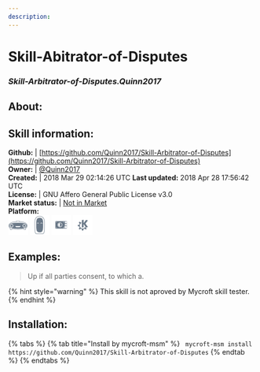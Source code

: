 ```yaml
---  
description:   
---  
```

# Skill-Abitrator-of-Disputes  
### _Skill-Arbitrator-of-Disputes.Quinn2017_  
## About:  


## Skill information:  
**Github:** | [https://github.com/Quinn2017/Skill-Arbitrator-of-Disputes](https://github.com/Quinn2017/Skill-Arbitrator-of-Disputes)  
**Owner:** | [@Quinn2017](https://github.com/Quinn2017)  
**Created:** | 2018 Mar 29 02:14:26 UTC  **Last updated:** 2018 Apr 28 17:56:42 UTC  
**License:** | GNU Affero General Public License v3.0  
**Market status:** | [Not in Market](https://market.mycroft.ai/skill/)  
**Platform:**  
 ![](../.gitbook/assets/mark-1-icon.png)  ![](../.gitbook/assets/mark-2-icon.png)  ![](../.gitbook/assets/picroft-icon.png)  ![](../.gitbook/assets/kde.png)   
## Examples:  
> Up if all parties consent, to which a.  
  
{% hint style="warning" %}
This skill is not aproved by Mycroft skill tester.
{% endhint %}
    
## Installation:  
{% tabs %}
{% tab title="Install by mycroft-msm" %}
``` mycroft-msm install https://github.com/Quinn2017/Skill-Arbitrator-of-Disputes```
{% endtab %}
  {% endtabs %}
  